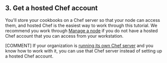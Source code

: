 ## 3. Get a hosted Chef account

You'll store your cookbooks on a Chef server so that your node can access them, and hosted Chef is the easiest way to work through this tutorial. We recommend you work through [Manage a node](/manage-a-node/ubuntu/) if you do not have a hosted Chef account that you can access from your workstation.

[COMMENT] If your organization is [running its own Chef server](https://downloads.chef.io/chef-server/) and you know how to work with it, you can use that Chef server instead of setting up a hosted Chef account.  
